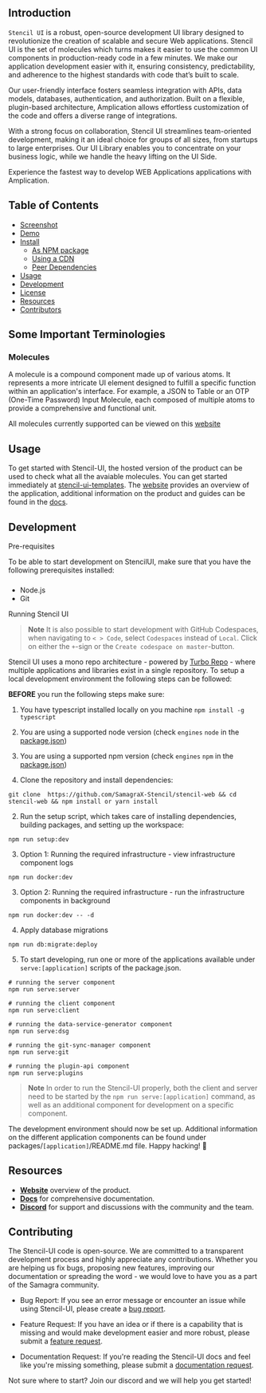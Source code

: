  ## Introduction

`Stencil UI` is a robust, open-source development UI library designed to revolutionize the creation of scalable and secure Web applications. Stencil UI is the set of molecules which turns makes it easier to use the common UI components in  production-ready code in a few minutes. We make our application development easier with it, ensuring consistency, predictability, and adherence to the highest standards with code that’s built to scale.

Our user-friendly interface fosters seamless integration with APIs, data models, databases, authentication, and authorization. Built on a flexible, plugin-based architecture, Amplication allows effortless customization of the code and offers a diverse range of integrations.

With a strong focus on collaboration, Stencil UI streamlines team-oriented development, making it an ideal choice for groups of all sizes, from startups to large enterprises. Our UI Library enables you to concentrate on your business logic, while we handle the heavy lifting on the UI Side.

Experience the fastest way to develop  WEB Applications applications with Amplication.
## Table of Contents
- [Screenshot](#screenshot)
- [Demo](#demo)
- [Install](#install)
  - [As NPM package](#as-npm-package)
  - [Using a CDN](#using-a-cdn)
  - [Peer Dependencies](#peer-dependencies)
- [Usage](#usage) 
- [Development](#development)
- [License](#license)
- [Resources](#Resources)
- [Contributors](#contributors)


## Some Important Terminologies
### Molecules
A molecule is a compound component made up of various atoms. It represents a more intricate UI element designed to fulfill a specific function within an application's interface. For example, a JSON to Table or an OTP (One-Time Password) Input Molecule, each composed of multiple atoms to provide a comprehensive and functional unit.

All molecules currently supported can be viewed on this  [website](https://stencil-ui-templates.vercel.app/)
 

## Usage 

To get started with Stencil-UI, the hosted version of the product can be used to check what all the avaiable molecules. You can get started immediately at [stencil-ui-templates](https://stencil-ui-templates.vercel.app/).   The [website]( https://stencil-ui-templates.vercel.app) provides an overview of the application, additional information on the product and guides can be found in the [docs](https://stencil-docs.vercel.app/).

## Development
Pre-requisites
 
To be able to start development on StencilUI, make sure that you have the following prerequisites installed:

###
- Node.js
- Git
 
Running Stencil UI
 

> **Note**
> It is also possible to start development with GitHub Codespaces, when navigating to `< > Code`, select `Codespaces` instead of `Local`. Click on either the `+`-sign or the `Create codespace on master`-button.

Stencil UI uses a mono repo architecture - powered by <a href="https://turbo.build/repo">Turbo Repo</a> - where multiple applications and libraries exist in a single repository. To setup a local development environment the following steps can be followed:

**BEFORE** you run the following steps make sure:
1. You have typescript installed locally on you machine ```npm install -g typescript```
2. You are using a supported node version (check `engines` `node` in the [package.json](./package.json))
3. You are using a supported npm version (check `engines` `npm` in the [package.json](./package.json))
 


1. Clone the repository and install dependencies:
```shell
git clone  https://github.com/SamagraX-Stencil/stencil-web && cd stencil-web && npm install or yarn install
```

2. Run the setup script, which takes care of installing dependencies, building packages, and setting up the workspace:
```shell
npm run setup:dev
```

3. Option 1: Running the required infrastructure - view infrastructure component logs


```shell
npm run docker:dev
```
3. Option 2: Running the required infrastructure - run the infrastructure components in background
```shell
npm run docker:dev -- -d
```

4. Apply database migrations
```shell
npm run db:migrate:deploy
```

5. To start developing, run one or more of the applications available under `serve:[application]` scripts of the package.json.

```shell
# running the server component
npm run serve:server

# running the client component
npm run serve:client

# running the data-service-generator component
npm run serve:dsg

# running the git-sync-manager component
npm run serve:git

# running the plugin-api component
npm run serve:plugins
```

> **Note**
> In order to run the Stencil-UI properly, both the client and server need to be started by the `npm run serve:[application]` command, as well as an additional component for development on a specific component.

The development environment should now be set up. Additional information on the different application components can be found under packages/`[application]`/README.md file. Happy hacking! 👾
</details>

## Resources

- **[Website](https://stencil-ui-templates.vercel.app/)** overview of the product.
- **[Docs](https://stencil-docs.vercel.app/)** for comprehensive documentation.
- **[Discord](https: )** for support and discussions with the community and the team.
 
## Contributing

The Stencil-UI code is open-source. We are committed to a transparent development process and highly appreciate any contributions. Whether you are helping us fix bugs, proposing new features, improving our documentation or spreading the word - we would love to have you as a part of the Samagra community.  

- Bug Report: If you see an error message or encounter an issue while using Stencil-UI, please create a [bug report]( https://github.com/SamagraX-Stencil/stencil-web/issues/new).

- Feature Request: If you have an idea or if there is a capability that is missing and would make development easier and more robust, please submit a [feature request]( https://github.com/SamagraX-Stencil/stencil-web/issues/new).

- Documentation Request: If you're reading the Stencil-UI docs and feel like you're missing something, please submit a [documentation request](https://github.com/SamagraX-Stencil/stencil-web/issues/new).

Not sure where to start? Join our discord and we will help you get started!
 
 

 
